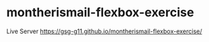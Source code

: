 # montherismail-flexbox-exercise
Live Server https://gsg-g11.github.io/montherismail-flexbox-exercise/
